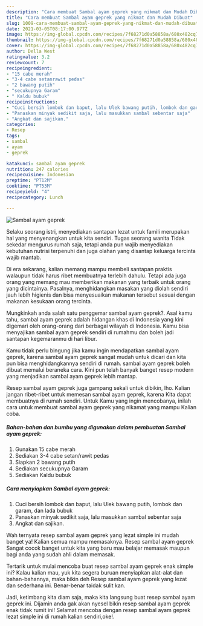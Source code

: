```yaml
---
description: "Cara membuat Sambal ayam geprek yang nikmat dan Mudah Dibuat"
title: "Cara membuat Sambal ayam geprek yang nikmat dan Mudah Dibuat"
slug: 1009-cara-membuat-sambal-ayam-geprek-yang-nikmat-dan-mudah-dibuat
date: 2021-03-05T08:17:00.977Z
image: https://img-global.cpcdn.com/recipes/7f68271d0a58858a/680x482cq70/sambal-ayam-geprek-foto-resep-utama.jpg
thumbnail: https://img-global.cpcdn.com/recipes/7f68271d0a58858a/680x482cq70/sambal-ayam-geprek-foto-resep-utama.jpg
cover: https://img-global.cpcdn.com/recipes/7f68271d0a58858a/680x482cq70/sambal-ayam-geprek-foto-resep-utama.jpg
author: Della West
ratingvalue: 3.2
reviewcount: 7
recipeingredient:
- "15 cabe merah"
- "3-4 cabe setanrawit pedas"
- "2 bawang putih"
- "secukupnya Garam"
- " Kaldu bubuk"
recipeinstructions:
- "Cuci bersih lombok dan baput, lalu Ulek bawang putih, lombok dan garam, dan lada bubuk"
- "Panaskan minyak sedikit saja, lalu masukkan sambal sebentar saja"
- "Angkat dan sajikan."
categories:
- Resep
tags:
- sambal
- ayam
- geprek

katakunci: sambal ayam geprek 
nutrition: 247 calories
recipecuisine: Indonesian
preptime: "PT12M"
cooktime: "PT53M"
recipeyield: "4"
recipecategory: Lunch

---
```



![Sambal ayam geprek](https://img-global.cpcdn.com/recipes/7f68271d0a58858a/680x482cq70/sambal-ayam-geprek-foto-resep-utama.jpg)

Selaku seorang istri, menyediakan santapan lezat untuk famili merupakan hal yang menyenangkan untuk kita sendiri. Tugas seorang  wanita Tidak sekedar mengurus rumah saja, tetapi anda pun wajib menyediakan kebutuhan nutrisi terpenuhi dan juga olahan yang disantap keluarga tercinta wajib mantab.

Di era  sekarang, kalian memang mampu membeli santapan praktis walaupun tidak harus ribet membuatnya terlebih dahulu. Tetapi ada juga orang yang memang mau memberikan makanan yang terbaik untuk orang yang dicintainya. Pasalnya, menghidangkan masakan yang diolah sendiri jauh lebih higienis dan bisa menyesuaikan makanan tersebut sesuai dengan makanan kesukaan orang tercinta. 



Mungkinkah anda salah satu penggemar sambal ayam geprek?. Asal kamu tahu, sambal ayam geprek adalah hidangan khas di Indonesia yang kini digemari oleh orang-orang dari berbagai wilayah di Indonesia. Kamu bisa menyajikan sambal ayam geprek sendiri di rumahmu dan boleh jadi santapan kegemaranmu di hari libur.

Kamu tidak perlu bingung jika kamu ingin mendapatkan sambal ayam geprek, karena sambal ayam geprek sangat mudah untuk dicari dan kita pun bisa menghidangkannya sendiri di rumah. sambal ayam geprek boleh dibuat memalui beraneka cara. Kini pun telah banyak banget resep modern yang menjadikan sambal ayam geprek lebih mantap.

Resep sambal ayam geprek juga gampang sekali untuk dibikin, lho. Kalian jangan ribet-ribet untuk memesan sambal ayam geprek, karena Kita dapat membuatnya di rumah sendiri. Untuk Kamu yang ingin mencobanya, inilah cara untuk membuat sambal ayam geprek yang nikamat yang mampu Kalian coba.

<!--inarticleads1-->

##### Bahan-bahan dan bumbu yang digunakan dalam pembuatan Sambal ayam geprek:

1. Gunakan 15 cabe merah
1. Sediakan 3-4 cabe setan/rawit pedas
1. Siapkan 2 bawang putih
1. Sediakan secukupnya Garam
1. Sediakan  Kaldu bubuk




<!--inarticleads2-->

##### Cara menyiapkan Sambal ayam geprek:

1. Cuci bersih lombok dan baput, lalu Ulek bawang putih, lombok dan garam, dan lada bubuk
1. Panaskan minyak sedikit saja, lalu masukkan sambal sebentar saja
1. Angkat dan sajikan.




Wah ternyata resep sambal ayam geprek yang lezat simple ini mudah banget ya! Kalian semua mampu memasaknya. Resep sambal ayam geprek Sangat cocok banget untuk kita yang baru mau belajar memasak maupun bagi anda yang sudah ahli dalam memasak.

Tertarik untuk mulai mencoba buat resep sambal ayam geprek enak simple ini? Kalau kalian mau, yuk kita segera buruan menyiapkan alat-alat dan bahan-bahannya, maka bikin deh Resep sambal ayam geprek yang lezat dan sederhana ini. Benar-benar taidak sulit kan. 

Jadi, ketimbang kita diam saja, maka kita langsung buat resep sambal ayam geprek ini. Dijamin anda gak akan nyesel bikin resep sambal ayam geprek enak tidak rumit ini! Selamat mencoba dengan resep sambal ayam geprek lezat simple ini di rumah kalian sendiri,oke!.


